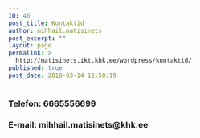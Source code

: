 ```yaml
---
ID: 46
post_title: Kontaktid
author: mihhail.matisinets
post_excerpt: ""
layout: page
permalink: >
  http://matisinets.ikt.khk.ee/wordpress/kontaktid/
published: true
post_date: 2018-03-14 12:50:19
---
```

<h3>Telefon: 6665556699</h3>
<h3>E-mail: mihhail.matisinets@khk.ee</h3>